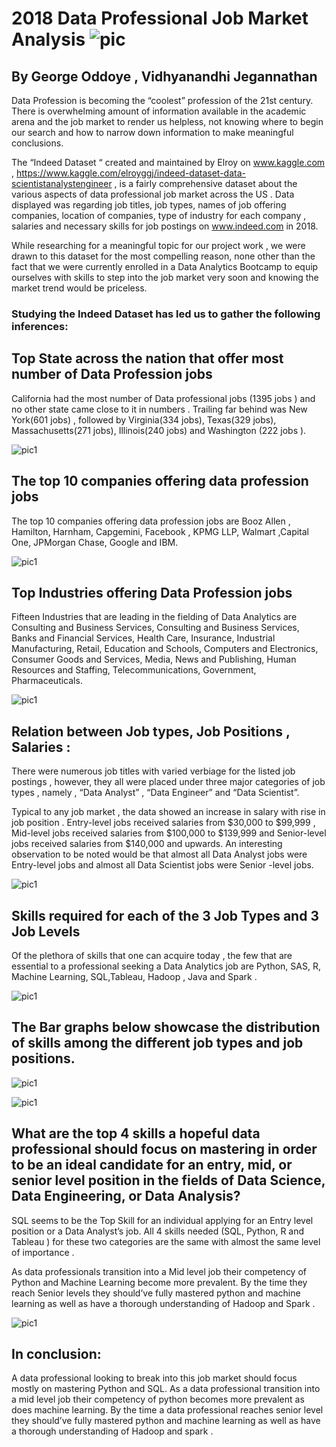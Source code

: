 # 2018 Data Professional Job Market Analysis ![pic](/images/indeed.png)

## By George Oddoye , Vidhyanandhi Jegannathan  

Data Profession is becoming the “coolest” profession of the 21st century. There is overwhelming amount of information available in the academic arena and the job market to render us helpless, not knowing where to begin our search and how to narrow down information to make meaningful conclusions. 

The “Indeed Dataset “ created and maintained by Elroy on www.kaggle.com , https://www.kaggle.com/elroyggj/indeed-dataset-data-scientistanalystengineer , is  a fairly comprehensive  dataset about the various aspects of data professional job market across the US . Data displayed was regarding  job titles, job types,  names of job offering companies, location of companies,  type of industry for each company , salaries and necessary skills for job postings on www.indeed.com in 2018.

While researching for a meaningful topic for our project work , we were drawn to this dataset for  the most compelling reason, none other than the fact that we were currently enrolled in a Data Analytics Bootcamp to equip ourselves with skills to step into the job market very soon and knowing the market trend would be priceless.

### Studying the Indeed Dataset has led us to gather the following inferences:

## Top State across the nation that offer most number of Data Profession jobs 
California had the most number of Data professional jobs (1395 jobs ) and no other state came close to it in numbers . Trailing far behind was New York(601 jobs) , followed by Virginia(334 jobs), Texas(329 jobs), Massachusetts(271 jobs), Illinois(240 jobs) and Washington (222 jobs ). 

![pic1](/images/topstates.png)

## The top 10 companies offering data profession jobs
The top 10 companies offering data profession jobs are Booz Allen , Hamilton, Harnham, Capgemini, Facebook , KPMG LLP, Walmart ,Capital One, JPMorgan Chase, Google and  IBM. 

![pic1](/images/topcompanies.png)

## Top Industries offering Data Profession jobs
Fifteen Industries that are leading in  the fielding of Data Analytics are  Consulting and Business Services, Consulting and Business Services, Banks and Financial Services, Health Care, Insurance, Industrial Manufacturing, Retail, Education and Schools, Computers and Electronics, Consumer Goods and Services, Media, News and Publishing, Human Resources and Staffing, Telecommunications, Government, Pharmaceuticals.

![pic1](/images/topcompanies.png)


## Relation between Job types, Job Positions , Salaries :

There were numerous job titles with varied verbiage for the listed job postings , however, they all were placed under  three major categories of job types  , namely , “Data Analyst” , “Data Engineer” and “Data Scientist”. 

 Typical to any job market , the data showed an increase in salary with  rise in job position . Entry-level jobs received  salaries  from $30,000 to $99,999 , Mid-level jobs received salaries from $100,000 to $139,999 and Senior-level jobs received salaries from $140,000 and upwards. An interesting observation to be noted would be that almost all Data Analyst jobs were Entry-level jobs and almost all Data Scientist jobs were Senior -level jobs.

![pic1](/images/relation.png)

## Skills required for  each of the 3 Job Types and  3 Job Levels

Of the plethora of skills that one can acquire today , the few that are essential to a professional seeking a Data Analytics job are Python, SAS, R, Machine Learning, SQL,Tableau, Hadoop , Java and  Spark . 

![pic1](/images/skills.png)

## The Bar graphs below showcase the distribution of skills among the different job types and job positions. 

![pic1](/images/skills_jobs.png)


![pic1](/images/skills_salary.png)



## What are the top 4 skills a hopeful data professional should focus on mastering in order to be an ideal candidate for an entry, mid, or senior level position in the fields of Data Science, Data Engineering, or Data Analysis?


SQL seems to be the Top Skill for an individual applying for an Entry level position  or a Data Analyst’s job. All 4 skills needed (SQL,  Python, R and Tableau ) for these two categories are the same with almost the same level of importance . 

As data professionals transition into a Mid level job their competency of Python and Machine Learning become more prevalent. By the time they reach Senior levels they should’ve fully mastered python and machine learning as well as have a thorough understanding of Hadoop and Spark .


![pic1](/images/master.png)




## In conclusion:

A data professional looking to break into this job market should focus mostly on mastering Python and SQL. As a data professional transition into a mid level job their competency of python becomes more prevalent as does machine learning. By the time a data professional reaches senior level they should’ve fully mastered python and machine learning as well as have a thorough understanding of Hadoop and spark .

